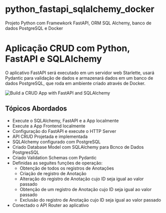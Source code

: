# python_fastapi_sqlalchemy_docker
Projeto Python com Framewkork FastAPI, ORM SQL Alchemy, banco de dados PostgreSQL e Docker

# Aplicação CRUD com Python, FastAPI e SQLAlchemy

O aplicativo FastAPI será executado em um servidor web Starlette, usará Pydantic para validação de dados e armazenará dados em um banco de dados PostgreSQL, que roda em ambiente criado através de Docker.


![Build a CRUD App with FastAPI and SQLAlchemy](https://codevoweb.com/wp-content/uploads/2022/11/Build-a-CRUD-App-with-FastAPI-and-SQLAlchemy.png)

## Tópicos Abordados

- Execute o SQLAlchemy, FastAPI  e a App localmente
- Execute a App Frontend localmente
- Configuração do FastAPI e execute o HTTP Server
- API CRUD Projetada e implementada
- SQLAlchemy configurado com PostgreSQL
- Criado Database Model com SQLAlchemy para Bcnco de Dados PostgresSQL
- Criado Validation Schemas com Pydantic
- Definidas as seguites funções de operação:
    - Obtenção de todos os registros de Anotações
    - Criação de registro de Anotação
    - Alteração do registro de Anotação cujo ID seja igual ao valor passado
    - Obtenção de um registro de Anotação cujo ID seja igual ao valor passado
    - Exclusão do registro de Anotação cujo ID seja igual ao valor passado
- Conectado o API Router ao aplicativo
